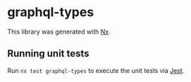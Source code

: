 # graphql-types

This library was generated with [Nx](https://nx.dev).

## Running unit tests

Run `nx test graphql-types` to execute the unit tests via [Jest](https://jestjs.io).
